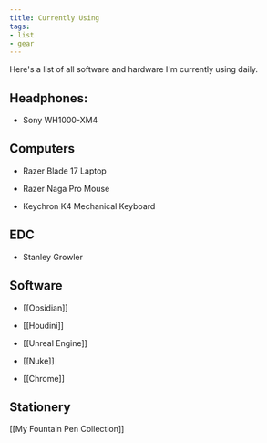 ```yaml
---
title: Currently Using
tags: 
- list
- gear
---
```










Here's a list of all software and hardware I'm currently using daily.



## Headphones:

- Sony WH1000-XM4 



## Computers

- Razer Blade 17 Laptop

- Razer Naga Pro Mouse

- Keychron K4 Mechanical Keyboard



## EDC

- Stanley Growler



## Software 

- [[Obsidian]]

- [[Houdini]]

- [[Unreal Engine]]

- [[Nuke]]

- [[Chrome]]



## Stationery

[[My Fountain Pen Collection]]



